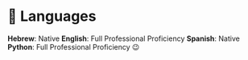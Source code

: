 # 💬 Languages

**Hebrew**: Native
**English**: Full Professional Proficiency
**Spanish**: Native
**Python**: Full Professional Proficiency 😉